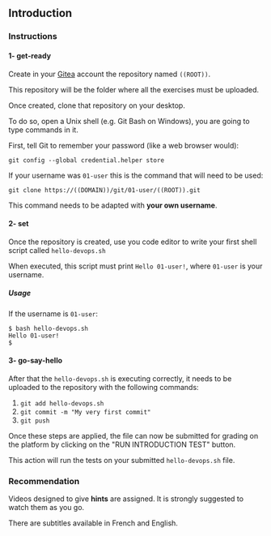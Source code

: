 ## Introduction

### Instructions

#### 1- get-ready

Create in your [Gitea](<https://((DOMAIN))/git>) account the repository named `((ROOT))`.

This repository will be the folder where all the exercises must be uploaded.

Once created, clone that repository on your desktop.

To do so, open a Unix shell (e.g. Git Bash on Windows), you are going to type commands in it.

First, tell Git to remember your password (like a web browser would):

```
git config --global credential.helper store
```

If your username was `01-user` this is the command that will need to be used:

```
git clone https://((DOMAIN))/git/01-user/((ROOT)).git
```

This command needs to be adapted with **your own username**.

#### 2- set

Once the repository is created, use you code editor to write your first shell script called `hello-devops.sh`

When executed, this script must print `Hello 01-user!`, where `01-user` is your username.

##### Usage

If the username is `01-user`:

```console
$ bash hello-devops.sh
Hello 01-user!
$
```

#### 3- go-say-hello

After that the `hello-devops.sh` is executing correctly, it needs to be uploaded to the repository with the following commands:

1. `git add hello-devops.sh`
2. `git commit -m "My very first commit"`
3. `git push`

Once these steps are applied, the file can now be submitted for grading on the platform by clicking on the "RUN INTRODUCTION TEST" button.

This action will run the tests on your submitted `hello-devops.sh` file.

### Recommendation

Videos designed to give **hints** are assigned. It is strongly suggested to watch them as you go.

There are subtitles available in French and English.
